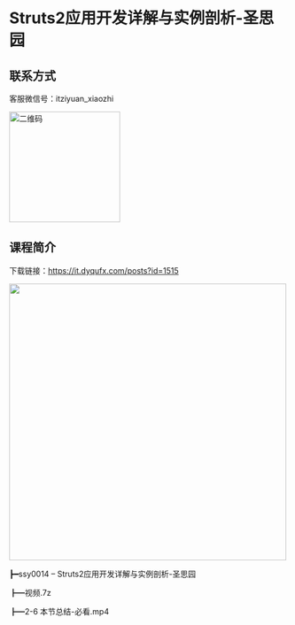# Struts2应用开发详解与实例剖析-圣思园

## 联系方式

客服微信号：itziyuan_xiaozhi

<img src="https://ziyuanyun.oss-cn-guangzhou.aliyuncs.com/common/20240614073449/666b82192834a.jpg" width="200" height="200" alt="二维码">

## 课程简介

下载链接：https://it.dyqufx.com/posts?id=1515

<img src="https://ziyuanyun.oss-cn-guangzhou.aliyuncs.com/yun/20240515224320/6644ca0809778.jpg" width="500" alt="">

  ┣━ssy0014 &#8211; Struts2应用开发详解与实例剖析-圣思园

 ┣━视频.7z

 ┣━2-6 本节总结-必看.mp4

  